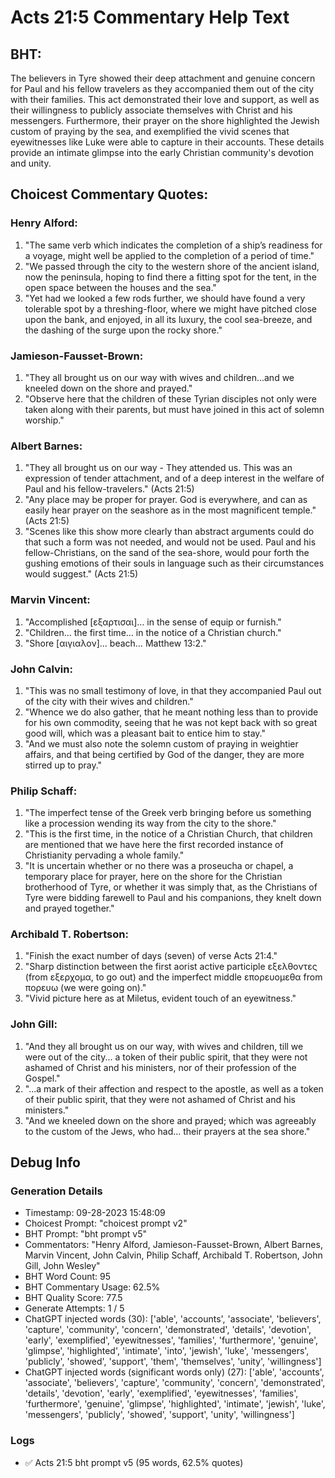 # Acts 21:5 Commentary Help Text

## BHT:
The believers in Tyre showed their deep attachment and genuine concern for Paul and his fellow travelers as they accompanied them out of the city with their families. This act demonstrated their love and support, as well as their willingness to publicly associate themselves with Christ and his messengers. Furthermore, their prayer on the shore highlighted the Jewish custom of praying by the sea, and exemplified the vivid scenes that eyewitnesses like Luke were able to capture in their accounts. These details provide an intimate glimpse into the early Christian community's devotion and unity.

## Choicest Commentary Quotes:
### Henry Alford:
1. "The same verb which indicates the completion of a ship’s readiness for a voyage, might well be applied to the completion of a period of time."
2. "We passed through the city to the western shore of the ancient island, now the peninsula, hoping to find there a fitting spot for the tent, in the open space between the houses and the sea."
3. "Yet had we looked a few rods further, we should have found a very tolerable spot by a threshing-floor, where we might have pitched close upon the bank, and enjoyed, in all its luxury, the cool sea-breeze, and the dashing of the surge upon the rocky shore."

### Jamieson-Fausset-Brown:
1. "They all brought us on our way with wives and children...and we kneeled down on the shore and prayed." 
2. "Observe here that the children of these Tyrian disciples not only were taken along with their parents, but must have joined in this act of solemn worship."

### Albert Barnes:
1. "They all brought us on our way - They attended us. This was an expression of tender attachment, and of a deep interest in the welfare of Paul and his fellow-travelers." (Acts 21:5)
2. "Any place may be proper for prayer. God is everywhere, and can as easily hear prayer on the seashore as in the most magnificent temple." (Acts 21:5)
3. "Scenes like this show more clearly than abstract arguments could do that such a form was not needed, and would not be used. Paul and his fellow-Christians, on the sand of the sea-shore, would pour forth the gushing emotions of their souls in language such as their circumstances would suggest." (Acts 21:5)

### Marvin Vincent:
1. "Accomplished [εξαρτισαι]… in the sense of equip or furnish."
2. "Children… the first time… in the notice of a Christian church."
3. "Shore [αιγιαλον]… beach… Matthew 13:2."

### John Calvin:
1. "This was no small testimony of love, in that they accompanied Paul out of the city with their wives and children."
2. "Whence we do also gather, that he meant nothing less than to provide for his own commodity, seeing that he was not kept back with so great good will, which was a pleasant bait to entice him to stay."
3. "And we must also note the solemn custom of praying in weightier affairs, and that being certified by God of the danger, they are more stirred up to pray."

### Philip Schaff:
1. "The imperfect tense of the Greek verb bringing before us something like a procession wending its way from the city to the shore."
2. "This is the first time, in the notice of a Christian Church, that children are mentioned that we have here the first recorded instance of Christianity pervading a whole family."
3. "It is uncertain whether or no there was a proseucha or chapel, a temporary place for prayer, here on the shore for the Christian brotherhood of Tyre, or whether it was simply that, as the Christians of Tyre were bidding farewell to Paul and his companions, they knelt down and prayed together."

### Archibald T. Robertson:
1. "Finish the exact number of days (seven) of verse Acts 21:4."
2. "Sharp distinction between the first aorist active participle εξελθοντες (from εξερχομα, to go out) and the imperfect middle επορευομεθα from πορευω (we were going on)."
3. "Vivid picture here as at Miletus, evident touch of an eyewitness."

### John Gill:
1. "And they all brought us on our way, with wives and children, till we were out of the city... a token of their public spirit, that they were not ashamed of Christ and his ministers, nor of their profession of the Gospel." 
2. "...a mark of their affection and respect to the apostle, as well as a token of their public spirit, that they were not ashamed of Christ and his ministers."
3. "And we kneeled down on the shore and prayed; which was agreeably to the custom of the Jews, who had... their prayers at the sea shore."


## Debug Info
### Generation Details
- Timestamp: 09-28-2023 15:48:09
- Choicest Prompt: "choicest prompt v2"
- BHT Prompt: "bht prompt v5"
- Commentators: "Henry Alford, Jamieson-Fausset-Brown, Albert Barnes, Marvin Vincent, John Calvin, Philip Schaff, Archibald T. Robertson, John Gill, John Wesley"
- BHT Word Count: 95
- BHT Commentary Usage: 62.5%
- BHT Quality Score: 77.5
- Generate Attempts: 1 / 5
- ChatGPT injected words (30):
	['able', 'accounts', 'associate', 'believers', 'capture', 'community', 'concern', 'demonstrated', 'details', 'devotion', 'early', 'exemplified', 'eyewitnesses', 'families', 'furthermore', 'genuine', 'glimpse', 'highlighted', 'intimate', 'into', 'jewish', 'luke', 'messengers', 'publicly', 'showed', 'support', 'them', 'themselves', 'unity', 'willingness']
- ChatGPT injected words (significant words only) (27):
	['able', 'accounts', 'associate', 'believers', 'capture', 'community', 'concern', 'demonstrated', 'details', 'devotion', 'early', 'exemplified', 'eyewitnesses', 'families', 'furthermore', 'genuine', 'glimpse', 'highlighted', 'intimate', 'jewish', 'luke', 'messengers', 'publicly', 'showed', 'support', 'unity', 'willingness']

### Logs
- ✅ Acts 21:5 bht prompt v5 (95 words, 62.5% quotes)